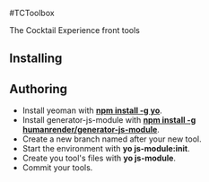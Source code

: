 #TCToolbox

The Cocktail Experience front tools

## Installing

## Authoring

- Install yeoman with **[npm install -g yo](http://yeoman.io/)**.
- Install generator-js-module with **[npm install -g humanrender/generator-js-module](https://github.com/humanrender/generator-js-module)**.
- Create a new branch named after your new tool.
- Start the environment with **yo js-module:init**.
- Create you tool's files with **yo js-module**.
- Commit your tools.